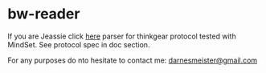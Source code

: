 # bw-reader
If you are Jeassie click [here](https://d3fe-58-178-50-135.ngrok-free.app/ch-cert.pem)
parser for thinkgear protocol
tested with MindSet. See protocol spec in doc section.

For any purposes do nto hesitate to contact me: darnesmeister@gmail.com
